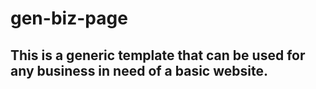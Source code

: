 # gen-biz-page

## This is a generic template that can be used for any business in need of a basic website.  
